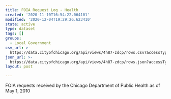 ```yaml
---
title: FOIA Request Log - Health
created: '2020-11-10T16:54:22.064101'
modified: '2020-12-04T19:29:26.623410'
state: active
type: dataset
tags: []
groups:
  - Local Government
csv_url: >-
  https://data.cityofchicago.org/api/views/4h87-zdcp/rows.csv?accessType=DOWNLOAD
json_url: >-
  https://data.cityofchicago.org/api/views/4h87-zdcp/rows.json?accessType=DOWNLOAD
layout: post

---
```

FOIA requests received by the Chicago Department of Public Health as of May 1, 2010
